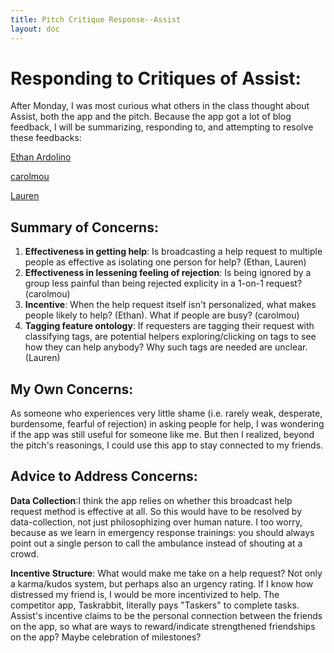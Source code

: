 ```yaml
---
title: Pitch Critique Response--Assist
layout: doc
---
```

# Responding to Critiques of Assist:

After Monday, I was most curious what others in the class thought about Assist, both the app and the pitch. Because the app got a lot of blog feedback, I will be summarizing, responding to, and attempting to resolve these feedbacks: 

[Ethan Ardolino](https://61040-fa23.github.io/portfolio-ardolinoe/blogs/blog4.html)

[carolmou](https://61040-fa23.github.io/portfolio-CarolinaMoura/blogs/post4.html)

[Lauren](https://61040-fa23.github.io/portfolio-lauwong/blogs/blog7.html)

## Summary of Concerns:
1. **Effectiveness in getting help**: Is broadcasting a help request to multiple people as effective as isolating one person for help? (Ethan, Lauren)
2. **Effectiveness in lessening feeling of rejection**: Is being ignored by a group less painful than being rejected explicity in a 1-on-1 request? (carolmou)
3. **Incentive**: When the help request itself isn't personalized, what makes people likely to help? (Ethan). What if people are busy? (carolmou)
4. **Tagging feature ontology**: If requesters are tagging their request with classifying tags, are potential helpers exploring/clicking on tags to see how they can help anybody? Why such tags are needed are unclear. (Lauren)

## My Own Concerns: 
As someone who experiences very little shame (i.e. rarely weak, desperate, burdensome, fearful of rejection) in asking people for help, I was wondering if the app was still useful for someone like me. But then I realized, beyond the pitch's reasonings, I could use this app to stay connected to my friends. 

## Advice to Address Concerns:
**Data Collection**:I think the app relies on whether this broadcast help request method is effective at all. So this would have to be resolved by data-collection, not just philosophizing over human nature. I too worry, because as we learn in emergency response trainings: you should always point out a single person to call the ambulance instead of shouting at a crowd. 

**Incentive Structure**: What would make me take on a help request? Not only a karma/kudos system, but perhaps also an urgency rating. If I know how distressed my friend is, I would be more incentivized to help. The competitor app, Taskrabbit, literally pays "Taskers" to complete tasks. Assist's incentive claims to be the personal connection between the friends on the app, so what are ways to reward/indicate strengthened friendships on the app? Maybe celebration of milestones?